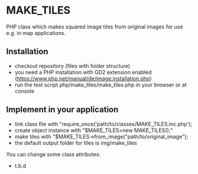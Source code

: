 # MAKE_TILES
PHP class which makes squared image tiles from original images for use e.g. in map applications.

## Installation
* checkout repository (files with folder structure)
* you need a PHP installation with GD2 extension enabled (https://www.php.net/manual/de/image.installation.php)
* run the test script php/make_tiles/make_tiles.php in your browser or at console

## Implement in your application
* link class file with "require_once('path/to/classes/MAKE_TILES.inc.php');
* create object instance with "$MAKE_TILES=new MAKE_TILES();"
* make tiles with "$MAKE_TILES->from_image("path/to/original_image");
* the default output folder for tiles is img/make_tiles

You can change some class attributes:
* t.b.d
